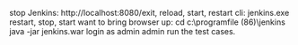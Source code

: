 stop Jenkins: http://localhost:8080/exit, reload, start, restart
cli: jenkins.exe restart, stop, start
want to bring browser up: cd c:\programfile (86)\jenkins
java -jar jenkins.war
login as admin admin
run the test cases.
